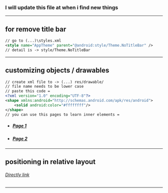 ### I will update this file at when i find new things
---
## for remove title bar
```xml
// go to (...)\styles.xml 
<style name="AppTheme" parent="@android:style/Theme.NoTitleBar" />
// detail is -> style/Theme.NoTitleBar
```
---
## customizing objects / drawables
```xml
// create xml file to -> (...) res/drawable/
// file name needs to be lower case
// paste this code =
<?xml version="1.0" encoding="UTF-8"?> 
<shape xmlns:android="http://schemas.android.com/apk/res/android"> 
    <solid android:color="#ffffffff"/>    
</shape>
// you can use this pages to learn inner elements =
```
- ##### [Page 1](https://medium.com/android-news/android-shape-drawables-tutorial-17fbece6fef5)
- ##### [Page 2](https://stackoverflow.com/questions/2122199/how-do-i-set-the-rounded-corner-radius-of-a-color-drawable-using-xml)
---
## positioning in relative layout
###### [Directly link](https://developer.android.com/guide/topics/ui/layout/relative)
---


